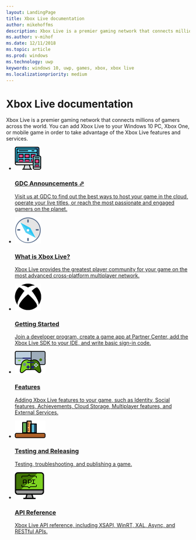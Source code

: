 ```yaml
---
layout: LandingPage
title: Xbox Live documentation
author: mikehoffms
description: Xbox Live is a premier gaming network that connects millions of gamers across the world.
ms.author: v-mihof
ms.date: 12/11/2018
ms.topic: article
ms.prod: windows
ms.technology: uwp
keywords: windows 10, uwp, games, xbox, xbox live
ms.localizationpriority: medium
---
```


<h1>Xbox Live documentation</h1>

<p>
  Xbox Live is a premier gaming network that connects millions of gamers across the world. You can add Xbox Live to your Windows 10 PC, Xbox One, or mobile game in order to take advantage of the Xbox Live features and services.
</p>

<ul class="cardsY panelContent cols cols2">
    <li>
        <a href="https://developer.microsoft.com/games/news-and-events/gdc2019" target="_blank">
            <div class="cardSize">
                <div class="cardPadding">
                    <div class="card">
                        <div class="cardImageOuter">
                            <div class="cardImage">
                                <img src="images/getting_started/mobile-gdc.svg" alt="Mobile and Xbox Live Features" />
                            </div>
                        </div>
                        <div class="cardText">
                            <h3>GDC Announcements &#11008;</h3>
                            <p>Visit us at GDC to find out the best ways to host your game in the cloud, operate your live titles, or reach the most passionate and engaged gamers on the planet.</p>
                        </div>
                    </div>
                </div>
            </div>
        </a>
    </li>
    <li>
        <a href="what-is-xbox-live.md">
            <div class="cardSize">
                <div class="cardPadding">
                    <div class="card">
                        <div class="cardImageOuter">
                            <div class="cardImage">
                                <img src="images/getting_started/what-is-xbl.svg" alt="What is Xbox Live?" />
                            </div>
                        </div>
                        <div class="cardText"> 
                            <h3>What is Xbox Live?</h3>
                            <p>Xbox Live provides the greatest player community for your game on the most advanced cross-platform multiplayer network.</p>
                        </div>
                    </div>
                </div>
            </div>
        </a>
    </li>
    <li>
        <a href="get-started/index.md">
            <div class="cardSize">
                <div class="cardPadding">
                    <div class="card">
                        <div class="cardImageOuter">
                            <div class="cardImage">
                                <img src="images/getting_started/xboxicon1.svg" alt="Getting Started" />
                            </div>
                        </div>
                        <div class="cardText">
                            <h3>Getting Started</h3>
                            <p>Join a developer program, create a game app at Partner Center, add the Xbox Live SDK to your IDE, and write basic sign-in code.</p>
                        </div>
                    </div>
                </div>
            </div>
        </a>
    </li>
    <li>
        <a href="features/index.md">
            <div class="cardSize">
                <div class="cardPadding">
                    <div class="card">
                        <div class="cardImageOuter">
                            <div class="cardImage">
                                <img src="images/getting_started/xboxfeatures.svg" alt="Core Xbox Live Features" />
                            </div>
                        </div>
                        <div class="cardText">
                            <h3>Features</h3>
                            <p>Adding Xbox Live features to your game, such as Identity, Social features, Achievements, Cloud Storage, Multiplayer features, and External Services.</p>
                        </div>
                    </div>
                </div>
            </div>
        </a>
    </li>
    <li>
        <a href="releasing/releasing.md">
            <div class="cardSize">
                <div class="cardPadding">
                    <div class="card">
                        <div class="cardImageOuter">
                            <div class="cardImage">
                                <img src="images/getting_started/releasing.svg" alt="Private releasing and public releasing for Creators and ID@Xbox Programs" />
                            </div>
                        </div>
                        <div class="cardText">
                            <h3>Testing and Releasing</h3>
                            <p>Testing, troubleshooting, and publishing a game.</p>
                        </div>
                    </div>
                </div>
            </div>
        </a>
    </li>
    <li>
        <a href="api-reference.md">
            <div class="cardSize">
                <div class="cardPadding">
                    <div class="card">
                        <div class="cardImageOuter">
                            <div class="cardImage">
                                <img src="images/getting_started/apidesktop.svg" alt="XSAPI, XAL, Async and RESTful reference materials" />
                            </div>
                        </div>
                        <div class="cardText">
                            <h3>API Reference</h3>
                             <p>Xbox Live API reference, including XSAPI, WinRT, XAL, Async, and RESTful APIs.</p>
                        </div>
                    </div>
                </div>
            </div>
        </a>
    </li>
</ul>
